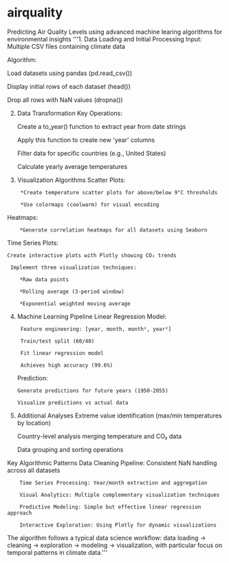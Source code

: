 # airquality
Predicting Air Quality Levels using advanced machine learing algorithms for environmental insights
'''1. Data Loading and Initial Processing
Input: Multiple CSV files containing climate data

Algorithm:

   Load datasets using pandas (pd.read_csv())

   Display initial rows of each dataset (head())

   Drop all rows with NaN values (dropna())


2. Data Transformation
  Key Operations:

     Create a to_year() function to extract year from date strings

     Apply this function to create new 'year' columns

     Filter data for specific countries (e.g., United States)

     Calculate yearly average temperatures
3. Visualization Algorithms
Scatter Plots:

        *Create temperature scatter plots for above/below 9°C thresholds

        *Use colormaps (coolwarm) for visual encoding

 Heatmaps:

        *Generate correlation heatmaps for all datasets using Seaborn

Time Series Plots:

    Create interactive plots with Plotly showing CO₂ trends

     Implement three visualization techniques:

        *Raw data points

        *Rolling average (3-period window)

        *Exponential weighted moving average

4. Machine Learning Pipeline
    Linear Regression Model:

        Feature engineering: [year, month, month², year²]

        Train/test split (60/40)

        Fit linear regression model

        Achieves high accuracy (99.6%)

    Prediction:

       Generate predictions for future years (1950-2055)

       Visualize predictions vs actual data

5. Additional Analyses
    Extreme value identification (max/min temperatures by location)

    Country-level analysis merging temperature and CO₂ data

    Data grouping and sorting operations

Key Algorithmic Patterns
        Data Cleaning Pipeline: Consistent NaN handling across all datasets

        Time Series Processing: Year/month extraction and aggregation

        Visual Analytics: Multiple complementary visualization techniques

        Predictive Modeling: Simple but effective linear regression approach

        Interactive Exploration: Using Plotly for dynamic visualizations

The algorithm follows a typical data science workflow: data loading → cleaning → exploration → modeling → visualization, with particular focus on temporal patterns in climate data.'''
